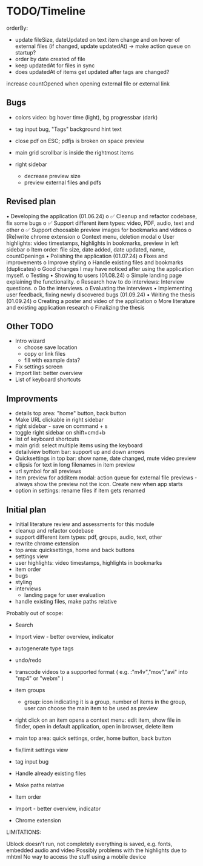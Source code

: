 # TODO/Timeline

orderBy:
* update fileSize, dateUpdated on text item change and on hover of external files (if changed, update updatedAt) -> make action queue on startup?
* order by date created of file
* keep updatedAt for files in sync
* does updatedAt of items get updated after tags are changed?

increase countOpened when opening external file or external link

## Bugs

* colors video: bg hover time (light), bg progressbar (dark)


* tag input bug, "Tags" background hint text
* close pdf on ESC; pdfjs is broken on space preview

* main grid scrollbar is inside the rightmost items


* right sidebar 
    - decrease preview size
    - preview external files and pdfs


## Revised plan
•	Developing the application (01.06.24)
    o	✅ Cleanup and refactor codebase, fix some bugs
    o	✅ Support different item types: video, PDF, audio, text and other
    o	✅ Support choosable preview images for bookmarks and videos
    o	(Re)write chrome extension
    o	Context menu, deletion modal
    o	User highlights: video timestamps, highlights in bookmarks, preview in left sidebar
    o	Item order: file size, date added, date updated, name, countOpenings
•	Polishing the application (01.07.24)
    o	Fixes and improvements
    o	Improve styling
    o	Handle existing files and bookmarks (duplicates)
    o	Good changes I may have noticed after using the application myself.
    o	Testing
•	Showing to users (01.08.24)
    o	Simple landing page explaining the functionality.
    o	Research how to do interviews: Interview questions.
    o	Do the interviews.
    o	Evaluating the interviews
•	Implementing user feedback, fixing newly discovered bugs (01.09.24)
•	Writing the thesis (01.09.24)
    o	Creating a poster and video of the application
    o	More literature and existing application research
    o	Finalizing the thesis

## Other TODO
* Intro wizard
    * choose save location
    * copy or link files
    * fill with example data?
* Fix settings screen
* Import list: better overview
* List of keyboard shortcuts

## Improvments
* details top area: "home" button, back button
* Make URL clickable in right sidebar
* right sidebar - save on command + s
* toggle right sidebar on shift+cmd+b
* list of keyboard shortcuts
* main grid: select multiple items using the keyboard
* detailview bottom bar: support up and down arrows
* Quicksettings in top bar: show name, date changed, mute video preview
* ellipsis for text in long filenames in item preview
* url symbol for all previews
* item preview for additem modal: action queue for external file previews - always show the preview not the icon. Create new when app starts
* option in settings: rename files if item gets renamed


## Initial plan 
* Initial literature review and assessments for this module
* cleanup and refactor codebase
* support different item types: pdf, groups, audio, text, other
* rewrite chrome extension
* top area: quicksettings, home and back buttons
* settings view
* user highlights: video timestamps, highlights in bookmarks
* item order
* bugs
* styling
* interviews
    * landing page for user evaluation
* handle existing files, make paths relative




Probably out of scope:
* Search
* Import view - better overview, indicator
* autogenerate type tags
* undo/redo



* transcode videos to a supported format ( e.g. :"m4v","mov","avi" into "mp4" or "webm" )
* item groups
    * group: icon indicating it is a group,  number of items in the group, user can choose the main item to be used as preview

* right click on an item opens a context menu: edit item, show file in finder, open in default application, open in browser, delete item

* main top area: quick settings, order, home button, back button
* fix/limit settings view
* tag input bug
* Handle already existing files
* Make paths relative
* Item order
* Import - better overview, indicator
* Chrome extension


LIMITATIONS:

Ublock doesn't run, not completely everything is saved, e.g. fonts, embedded audio and video
Possibly problems with the highlights due to mhtml
No way to access the stuff using a mobile device

